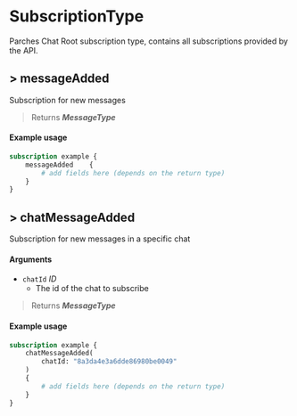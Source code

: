 # SubscriptionType

Parches Chat Root subscription type, contains all subscriptions provided by the API.

## > messageAdded

Subscription for new messages

> Returns **_MessageType_**

#### Example usage

```graphql example
subscription example {
	messageAdded	{
		# add fields here (depends on the return type)
	}
}
```

## > chatMessageAdded

Subscription for new messages in a specific chat

#### Arguments

- `chatId` _ID_
   - The id of the chat to subscribe

> Returns **_MessageType_**

#### Example usage

```graphql example
subscription example {
	chatMessageAdded(
		chatId: "8a3da4e3a6dde86980be0049"
	)
	{
		# add fields here (depends on the return type)
	}
}
```

